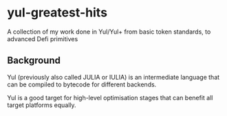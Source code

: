 # yul-greatest-hits
A collection of my work done in Yul/Yul+ from basic token standards, to advanced Defi primitives

## Background

Yul (previously also called JULIA or IULIA) is an intermediate language that can be compiled to bytecode for different backends.

Yul is a good target for high-level optimisation stages that can benefit all target platforms equally.


